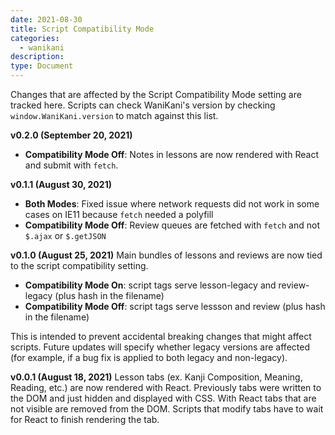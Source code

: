 ```yaml
---
date: 2021-08-30
title: Script Compatibility Mode
categories:
  - wanikani
description:
type: Document
---
```


Changes that are affected by the Script Compatibility Mode setting are tracked here. Scripts can check WaniKani's version by checking `window.WaniKani.version` to match against this list.

**v0.2.0 (September 20, 2021)**
- **Compatibility Mode Off**: Notes in lessons are now rendered with React and submit with `fetch`.

**v0.1.1 (August 30, 2021)**
- **Both Modes**: Fixed issue where network requests did not work in some cases on IE11 because `fetch` needed a polyfill
- **Compatibility Mode Off**: Review queues are fetched with `fetch` and not `$.ajax` or `$.getJSON`

**v0.1.0 (August 25, 2021)** Main bundles of lessons and reviews are now tied to the script compatibility setting.
- **Compatibility Mode On**: script tags serve lesson-legacy and review-legacy (plus hash in the filename)
- **Compatibility Mode Off**: script tags serve lessson and review (plus hash in the filename)

This is intended to prevent accidental breaking changes that might affect scripts. Future updates will specify whether legacy versions are affected (for example, if a bug fix is applied to both legacy and non-legacy).

**v0.0.1 (August 18, 2021)** Lesson tabs (ex. Kanji Composition, Meaning, Reading, etc.) are now rendered with React. Previously tabs were written to the DOM and just hidden and displayed with CSS. With React tabs that are not visible are removed from the DOM. Scripts that modify tabs have to wait for React to finish rendering the tab.


